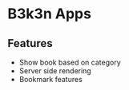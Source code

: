 # B3k3n Apps

## Features
- Show book based on category
- Server side rendering
- Bookmark features

